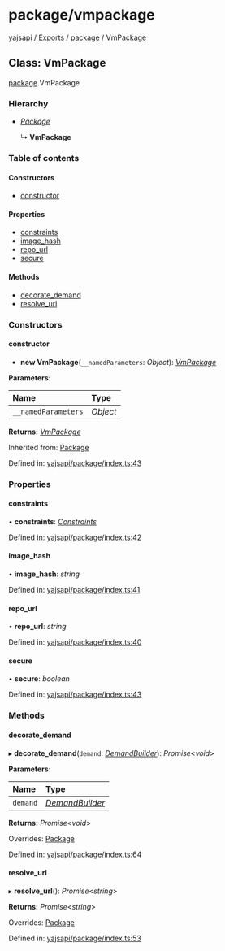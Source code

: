 # package/vmpackage

[yajsapi](https://github.com/golemfactory/yagna-docs/tree/9699eb3e934dbc2c15063c37bc7a317a2c47fef4/yajsapi/README.md) / [Exports](https://github.com/golemfactory/yagna-docs/tree/9699eb3e934dbc2c15063c37bc7a317a2c47fef4/yajsapi/modules.md) / [package](../yajsapi-2/package.md) / VmPackage

## Class: VmPackage

[package](../yajsapi-2/package.md).VmPackage

### Hierarchy

* [_Package_](package.package-1.md)

  ↳ **VmPackage**

### Table of contents

#### Constructors

* [constructor](package.vmpackage.md#constructor)

#### Properties

* [constraints](package.vmpackage.md#constraints)
* [image\_hash](package.vmpackage.md#image_hash)
* [repo\_url](package.vmpackage.md#repo_url)
* [secure](package.vmpackage.md#secure)

#### Methods

* [decorate\_demand](package.vmpackage.md#decorate_demand)
* [resolve\_url](package.vmpackage.md#resolve_url)

### Constructors

#### constructor

+ **new VmPackage**\(`__namedParameters`: _Object_\): [_VmPackage_](package.vmpackage.md)

**Parameters:**

| Name | Type |
| :--- | :--- |
| `__namedParameters` | _Object_ |

**Returns:** [_VmPackage_](package.vmpackage.md)

Inherited from: [Package](package.package-1.md)

Defined in: [yajsapi/package/index.ts:43](https://github.com/golemfactory/yajsapi/blob/0a8d8c8/yajsapi/package/index.ts#L43)

### Properties

#### constraints

• **constraints**: [_Constraints_](package.constraints.md)

Defined in: [yajsapi/package/index.ts:42](https://github.com/golemfactory/yajsapi/blob/0a8d8c8/yajsapi/package/index.ts#L42)

#### image\_hash

• **image\_hash**: _string_

Defined in: [yajsapi/package/index.ts:41](https://github.com/golemfactory/yajsapi/blob/0a8d8c8/yajsapi/package/index.ts#L41)

#### repo\_url

• **repo\_url**: _string_

Defined in: [yajsapi/package/index.ts:40](https://github.com/golemfactory/yajsapi/blob/0a8d8c8/yajsapi/package/index.ts#L40)

#### secure

• **secure**: _boolean_

Defined in: [yajsapi/package/index.ts:43](https://github.com/golemfactory/yajsapi/blob/0a8d8c8/yajsapi/package/index.ts#L43)

### Methods

#### decorate\_demand

▸ **decorate\_demand**\(`demand`: [_DemandBuilder_](props_builder.demandbuilder.md)\): _Promise_&lt;_void_&gt;

**Parameters:**

| Name | Type |
| :--- | :--- |
| `demand` | [_DemandBuilder_](props_builder.demandbuilder.md) |

**Returns:** _Promise_&lt;_void_&gt;

Overrides: [Package](package.package-1.md)

Defined in: [yajsapi/package/index.ts:64](https://github.com/golemfactory/yajsapi/blob/0a8d8c8/yajsapi/package/index.ts#L64)

#### resolve\_url

▸ **resolve\_url**\(\): _Promise_&lt;_string_&gt;

**Returns:** _Promise_&lt;_string_&gt;

Overrides: [Package](package.package-1.md)

Defined in: [yajsapi/package/index.ts:53](https://github.com/golemfactory/yajsapi/blob/0a8d8c8/yajsapi/package/index.ts#L53)

